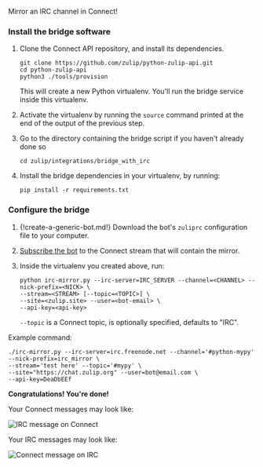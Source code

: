 Mirror an IRC channel in Connect!

### Install the bridge software

1. Clone the Connect API repository, and install its dependencies.

    ```
    git clone https://github.com/zulip/python-zulip-api.git
    cd python-zulip-api
    python3 ./tools/provision
    ```

    This will create a new Python virtualenv. You'll run the bridge service
    inside this virtualenv.

1. Activate the virtualenv by running the `source` command printed
   at the end of the output of the previous step.

1. Go to the directory containing the bridge script if you haven't already done so

    ```
    cd zulip/integrations/bridge_with_irc
    ```

1. Install the bridge dependencies in your virtualenv, by running:

     ```
     pip install -r requirements.txt
     ```

### Configure the bridge

1. {!create-a-generic-bot.md!}
   Download the bot's `zuliprc` configuration file to your computer.

1. [Subscribe the bot](/help/add-or-remove-users-from-a-stream) to the Connect
   stream that will contain the mirror.

1. Inside the virtualenv you created above, run:

    ```
    python irc-mirror.py --irc-server=IRC_SERVER --channel=<CHANNEL> --nick-prefix=<NICK> \
    --stream=<STREAM> [--topic=<TOPIC>] \
    --site=<zulip.site> --user=<bot-email> \
    --api-key=<api-key>
    ```

    `--topic` is a Connect topic, is optionally specified, defaults to "IRC".

Example command:

```
./irc-mirror.py --irc-server=irc.freenode.net --channel='#python-mypy' --nick-prefix=irc_mirror \
--stream='test here' --topic='#mypy' \
--site="https://chat.zulip.org" --user=bot@email.com \
--api-key=DeaDbEEf
```

**Congratulations! You're done!**

Your Connect messages may look like:

![IRC message on Connect](/static/images/integrations/irc/001.png)

Your IRC messages may look like:

![Connect message on IRC](/static/images/integrations/irc/002.png)

